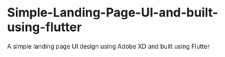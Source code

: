 # Simple-Landing-Page-UI-and-built-using-flutter
A simple landing page UI design using Adobe XD and built using Flutter
